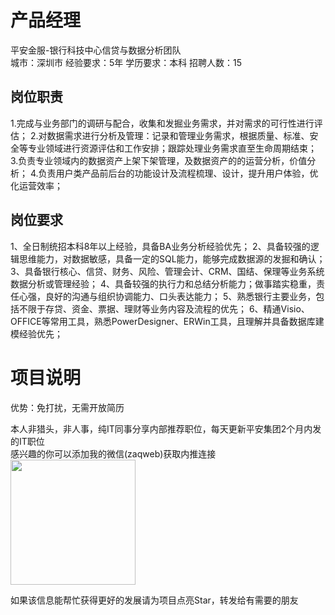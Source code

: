 # 产品经理
平安金服-银行科技中心信贷与数据分析团队  
城市：深圳市 经验要求：5年 学历要求：本科  招聘人数：15

## 岗位职责
1.完成与业务部门的调研与配合，收集和发掘业务需求，并对需求的可行性进行评估；
   2.对数据需求进行分析及管理：记录和管理业务需求，根据质量、标准、安全等专业领域进行资源评估和工作安排；跟踪处理业务需求直至生命周期结束；
   3.负责专业领域内的数据资产上架下架管理，及数据资产的的运营分析，价值分析；
   4.负责用户类产品前后台的功能设计及流程梳理、设计，提升用户体验，优化运营效率；

## 岗位要求
1、全日制统招本科8年以上经验，具备BA业务分析经验优先；
   2、具备较强的逻辑思维能力，对数据敏感，具备一定的SQL能力，能够完成数据源的发掘和确认；
   3、具备银行核心、信贷、财务、风险、管理会计、CRM、国结、保理等业务系统数据分析或管理经验；
   4、具备较强的执行力和总结分析能力；做事踏实稳重，责任心强，良好的沟通与组织协调能力、口头表达能力；
   5、熟悉银行主要业务，包括不限于存贷、资金、票据、理财等业务内容及流程的优先；
   6、精通Visio、OFFICE等常用工具，熟悉PowerDesigner、ERWin工具，且理解并具备数据库建模经验优先；

# 项目说明

优势：免打扰，无需开放简历

本人非猎头，非人事，纯IT同事分享内部推荐职位，每天更新平安集团2个月内发的IT职位  
感兴趣的你可以添加我的微信(zaqweb)获取内推连接  
<img src="https://github.com/zaqweb/PA-IT-JOBS/blob/master/WechatICode.jpeg"  height="200" width="200">

如果该信息能帮忙获得更好的发展请为项目点亮Star，转发给有需要的朋友




